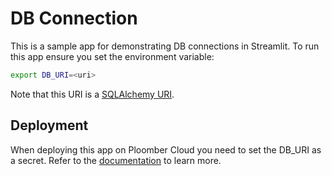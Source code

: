 # DB Connection 

This is a sample app for demonstrating DB connections in Streamlit. To run this app ensure you set the environment variable:

```sh 
export DB_URI=<uri>
```

Note that this URI is a [SQLAlchemy URI](https://docs.sqlalchemy.org/en/20/core/engines.html#database-urls).

## Deployment

When deploying this app on Ploomber Cloud you need to set the DB_URI as a secret. Refer to the [documentation](https://docs.cloud.ploomber.io/en/latest/user-guide/secrets.html) to learn more.